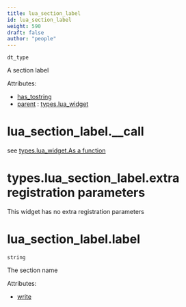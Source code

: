 ```yaml
---
title: lua_section_label
id: lua_section_label
weight: 590
draft: false
author: "people"
---
```


`dt_type`

A section label

Attributes:

* [has_tostring](../Attributes#has_tostring)
* [parent](../Attributes#paren) : [types.lua_widget](../types/lua_widget)

# lua_section_label.\_\_call
see [types.lua_widget.As a function](../types/lua_widget#lua_widgetas-a-function)

# types.lua_section_label.extra registration parameters

This widget has no extra registration parameters

# lua_section_label.label

`string`

The section name

Attributes:

* [write](../Attributes#write)

